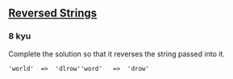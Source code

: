<h2><a href=https://www.codewars.com/kata/5168bb5dfe9a00b126000018/train/sql target="_blank">Reversed Strings</a></h2><h3>8 kyu</h3><p>Complete the solution so that it reverses the string passed into it. </p><pre><code>'world'  =&gt;  'dlrow''word'   =&gt;  'drow'</code></pre>
